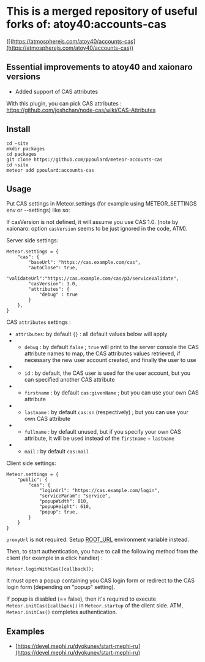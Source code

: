 This is a merged repository of useful forks of: atoy40:accounts-cas
===================
([(https://atmospherejs.com/atoy40/accounts-cas](https://atmospherejs.com/atoy40/accounts-cas))

## Essential improvements to atoy40 and xaionaro versions

* Added support of CAS attributes

With this plugin, you can pick CAS attributes : https://github.com/joshchan/node-cas/wiki/CAS-Attributes

## Install

```
cd ~site
mkdir packages
cd packages
git clone https://github.com/ppoulard/meteor-accounts-cas
cd ~site
meteor add ppoulard:accounts-cas
```

## Usage

Put CAS settings in Meteor.settings (for example using METEOR_SETTINGS env or --settings) like so:

If casVersion is not defined, it will assume you use CAS 1.0. (note by xaionaro: option `casVersion` seems to be just ignored in the code, ATM).

Server side settings:

```
Meteor.settings = {
    "cas": {
        "baseUrl": "https://cas.example.com/cas",
        "autoClose": true,
        "validateUrl":"https://cas.example.com/cas/p3/serviceValidate",
        "casVersion": 3.0,
        "attributes": {
            "debug" : true
        }
    },
}
```

CAS `attributes` settings :

* `attributes`: by default `{}` : all default values below will apply
* *  `debug` : by default `false` ; `true` will print to the server console the CAS attribute names to map, the CAS attributes values retrieved, if necessary the new user account created, and finally the user to use
* *  `id` : by default, the CAS user is used for the user account, but you can specified another CAS attribute
* *  `firstname` : by default `cas:givenName` ; but you can use your own CAS attribute
* *  `lastname` : by default `cas:sn` (respectively) ; but you can use your own CAS attribute
* *  `fullname` : by default unused, but if you specify your own CAS attribute, it will be used instead of the `firstname` + `lastname`
* *  `mail` : by default `cas:mail`

Client side settings:

```
Meteor.settings = {
	"public": {
		"cas": {
			"loginUrl": "https://cas.example.com/login",
			"serviceParam": "service",
			"popupWidth": 810,
			"popupHeight": 610,
			"popup": true,
		}
	}
}
```

`proxyUrl` is not required. Setup [ROOT_URL](http://docs.meteor.com/api/core.html#Meteor-absoluteUrl) environment variable instead.

Then, to start authentication, you have to call the following method from the client (for example in a click handler) :

```
Meteor.loginWithCas([callback]);
```

It must open a popup containing you CAS login form or redirect to the CAS login form (depending on "popup" setting).

If popup is disabled (== false), then it's required to execute `Meteor.initCas([callback])` in `Meteor.startup` of the client side. ATM, `Meteor.initCas()` completes authentication.

## Examples

* [https://devel.mephi.ru/dyokunev/start-mephi-ru](https://devel.mephi.ru/dyokunev/start-mephi-ru)


